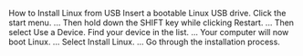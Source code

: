 
How to Install Linux from USB
Insert a bootable Linux USB drive.
Click the start menu. ...
Then hold down the SHIFT key while clicking Restart. ...
Then select Use a Device.
Find your device in the list. ...
Your computer will now boot Linux. ...
Select Install Linux. ...
Go through the installation process.
